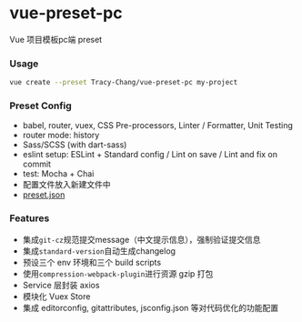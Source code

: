 # vue-preset-pc
Vue 项目模板pc端 preset

### Usage
```bash
vue create --preset Tracy-Chang/vue-preset-pc my-project
```

### Preset Config
* babel, router, vuex, CSS Pre-processors, Linter / Formatter, Unit Testing
* router mode: history
* Sass/SCSS (with dart-sass)
* eslint setup: ESLint + Standard config / Lint on save / Lint and fix on commit
* test: Mocha + Chai
* 配置文件放入新建文件中
* [preset.json](./preset.json)


### Features
* 集成`git-cz`规范提交message（中文提示信息），强制验证提交信息
* 集成`standard-version`自动生成changelog
* 预设三个 env 环境和三个 build scripts
* 使用`compression-webpack-plugin`进行资源 gzip 打包
* Service 层封装 axios
* 模块化 Vuex Store
* 集成 editorconfig, gitattributes, jsconfig.json 等对代码优化的功能配置